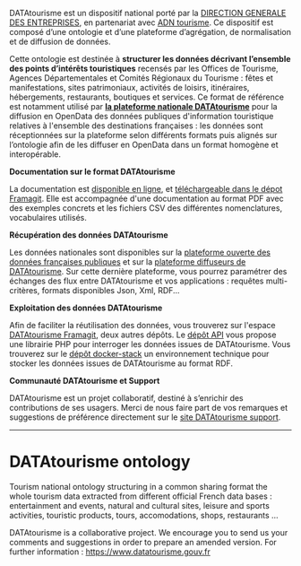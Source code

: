 <MenuSchema />

DATAtourisme est un dispositif national porté par la [DIRECTION GENERALE DES ENTREPRISES](https://www.entreprises.gouv.fr/fr/la-direction-generale-des-entreprises-dge), en partenariat avec [ADN tourisme](https://www.adn-tourisme.fr/). Ce dispositif est composé d’une ontologie et d’une plateforme d’agrégation, de normalisation et de diffusion de données.

Cette ontologie est destinée à **structurer les données décrivant l’ensemble des points d’intérêts touristiques** recensés par les Offices de Tourisme, Agences Départementales et Comités Régionaux du Tourisme : fêtes et manifestations, sites patrimoniaux, activités de loisirs, itinéraires, hébergements, restaurants, boutiques et services. Ce format de référence est notamment utilisé par [**la plateforme nationale DATAtourisme**](https://www.datatourisme.gouv.fr/) pour la diffusion en OpenData des données publiques d'information touristique relatives à l'ensemble des destinations françaises : les données sont réceptionnées sur la plateforme selon différents formats puis alignés sur l’ontologie afin de les diffuser en OpenData dans un format homogène et interopérable.

**Documentation sur le format DATAtourisme**

La documentation est [disponible en ligne](https://www.datatourisme.gouv.fr/ontology/core/), et [téléchargeable dans le dépot Framagit](https://framagit.org/datatourisme/ontology/). Elle est accompagnée d'une documentation au format PDF avec des exemples concrets et les fichiers CSV des différentes nomenclatures, vocabulaires utilisés.

**Récupération des données DATAtourisme**

Les données nationales sont disponibles sur la [plateforme ouverte des données françaises publiques](https://www.data.gouv.fr/fr/datasets/datatourisme-la-base-nationale-des-donnees-du-tourisme-en-open-data/) et sur la [plateforme diffuseurs de DATAtourisme](https://diffuseur.datatourisme.gouv.fr/fr/login). Sur cette dernière plateforme, vous pourrez paramétrer des échanges des flux entre DATAtourisme et vos applications : requêtes multi-critères, formats disponibles Json, Xml, RDF... 

**Exploitation des données DATAtourisme**

Afin de faciliter la réutilisation des données, vous trouverez sur l'espace [DATAtourisme Framagit](https://framagit.org/datatourisme), deux autres dépôts. Le [dépôt API](https://framagit.org/datatourisme/api) vous propose une librairie PHP pour interroger les données issues de DATAtourisme. Vous trouverez sur le [dépôt docker-stack](https://framagit.org/datatourisme/docker-stack) un environnement technique pour stocker les données issues de DATAtourisme au format RDF.

**Communauté DATAtourisme et Support**

DATAtourisme est un projet collaboratif, destiné à s’enrichir des contributions de ses usagers. Merci de nous faire part de vos remarques et suggestions de préférence directement sur le [site DATAtourisme support](https://support.datatourisme.gouv.fr/).

---------------------------
# DATAtourisme ontology
Tourism national ontology structuring in a common sharing format the whole tourism data extracted from different official French data bases : entertainment and events, natural and cultural sites, leisure and sports activities, touristic products, tours, accomodations, shops, restaurants …

DATAtourisme is a collaborative project. We encourage you to send us your comments and suggestions in order to prepare an amended version. For further information : https://www.datatourisme.gouv.fr